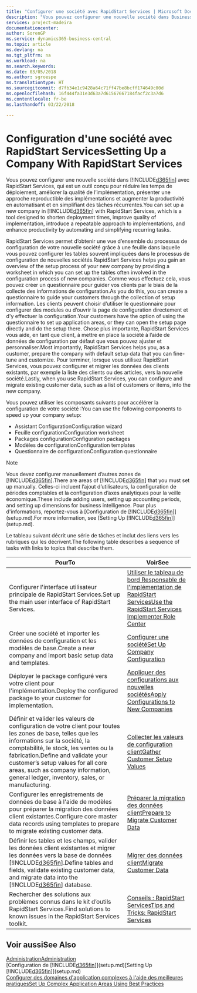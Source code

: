 ```yaml
---
title: "Configurer une société avec RapidStart Services | Microsoft Docs"
description: "Vous pouvez configurer une nouvelle société dans Business Central avec RapidStart Services, qui est un outil conçu pour réduire les temps de déploiement, améliorer la qualité de l’implémentation, présenter une approche reproductible des implémentations et augmenter la productivité en automatisant et en simplifiant des tâches récurrentes."
services: project-madeira
documentationcenter: 
author: SorenGP
ms.service: dynamics365-business-central
ms.topic: article
ms.devlang: na
ms.tgt_pltfrm: na
ms.workload: na
ms.search.keywords: 
ms.date: 03/05/2018
ms.author: sgroespe
ms.translationtype: HT
ms.sourcegitcommit: d7fb34e1c9428a64c71ff47be8bcff174649c00d
ms.openlocfilehash: 16f444fa31e3d63a7d61567667184facf2c3a7d6
ms.contentlocale: fr-be
ms.lasthandoff: 03/22/2018

---
```

# <a name="setting-up-a-company-with-rapidstart-services"></a><span data-ttu-id="1d985-103">Configuration d'une société avec RapidStart Services</span><span class="sxs-lookup"><span data-stu-id="1d985-103">Setting Up a Company With RapidStart Services</span></span>
<span data-ttu-id="1d985-104">Vous pouvez configurer une nouvelle société dans [!INCLUDE[d365fin](includes/d365fin_md.md)] avec RapidStart Services, qui est un outil conçu pour réduire les temps de déploiement, améliorer la qualité de l’implémentation, présenter une approche reproductible des implémentations et augmenter la productivité en automatisant et en simplifiant des tâches récurrentes.</span><span class="sxs-lookup"><span data-stu-id="1d985-104">You can set up a new company in [!INCLUDE[d365fin](includes/d365fin_md.md)] with RapidStart Services, which is a tool designed to shorten deployment times, improve quality of implementation, introduce a repeatable approach to implementations, and enhance productivity by automating and simplifying recurring tasks.</span></span>  

<span data-ttu-id="1d985-105">RapidStart Services permet d’obtenir une vue d’ensemble du processus de configuration de votre nouvelle société grâce à une feuille dans laquelle vous pouvez configurer les tables souvent impliquées dans le processus de configuration de nouvelles sociétés.</span><span class="sxs-lookup"><span data-stu-id="1d985-105">RapidStart Services helps you gain an overview of the setup process of your new company by providing a worksheet in which you can set up the tables often involved in the configuration process of new companies.</span></span> <span data-ttu-id="1d985-106">Comme vous effectuez cela, vous pouvez créer un questionnaire pour guider vos clients par le biais de la collecte des informations de configuration.</span><span class="sxs-lookup"><span data-stu-id="1d985-106">As you do this, you can create a questionnaire to guide your customers through the collection of setup information.</span></span> <span data-ttu-id="1d985-107">Les clients peuvent choisir d’utiliser le questionnaire pour configurer des modules ou d’ouvrir la page de configuration directement et d'y effectuer la configuration.</span><span class="sxs-lookup"><span data-stu-id="1d985-107">Your customers have the option of using the questionnaire to set up application areas, or they can open the setup page directly and do the setup there.</span></span> <span data-ttu-id="1d985-108">Chose plus importante, RapidStart Services vous aide, en tant que client, à mettre en place la société à l’aide de données de configuration par défaut que vous pouvez ajuster et personnaliser.</span><span class="sxs-lookup"><span data-stu-id="1d985-108">Most importantly, RapidStart Services helps you, as a customer, prepare the company with default setup data that you can fine-tune and customize.</span></span> <span data-ttu-id="1d985-109">Pour terminer, lorsque vous utilisez RapidStart Services, vous pouvez configurer et migrer les données des clients existants, par exemple la liste des clients ou des articles, vers la nouvelle société.</span><span class="sxs-lookup"><span data-stu-id="1d985-109">Lastly, when you use RapidStart Services, you can configure and migrate existing customer data, such as a list of customers or items, into the new company.</span></span>

<span data-ttu-id="1d985-110">Vous pouvez utiliser les composants suivants pour accélérer la configuration de votre société :</span><span class="sxs-lookup"><span data-stu-id="1d985-110">You can use the following components to speed up your company setup:</span></span>  

-   <span data-ttu-id="1d985-111">Assistant Configuration</span><span class="sxs-lookup"><span data-stu-id="1d985-111">Configuration wizard</span></span>  
-   <span data-ttu-id="1d985-112">Feuille configuration</span><span class="sxs-lookup"><span data-stu-id="1d985-112">Configuration worksheet</span></span>  
-   <span data-ttu-id="1d985-113">Packages configuration</span><span class="sxs-lookup"><span data-stu-id="1d985-113">Configuration packages</span></span>  
-   <span data-ttu-id="1d985-114">Modèles de configuration</span><span class="sxs-lookup"><span data-stu-id="1d985-114">Configuration templates</span></span>  
-   <span data-ttu-id="1d985-115">Questionnaire de configuration</span><span class="sxs-lookup"><span data-stu-id="1d985-115">Configuration questionnaire</span></span>  

> [!Note]  
>  <span data-ttu-id="1d985-116">Vous devez configurer manuellement d’autres zones de [!INCLUDE[d365fin](includes/d365fin_md.md)].</span><span class="sxs-lookup"><span data-stu-id="1d985-116">There are areas of [!INCLUDE[d365fin](includes/d365fin_md.md)] that you must set up manually.</span></span> <span data-ttu-id="1d985-117">Celles-ci incluent l’ajout d’utilisateurs, la configuration de périodes comptables et la configuration d’axes analytiques pour la veille économique.</span><span class="sxs-lookup"><span data-stu-id="1d985-117">These include adding users, setting up accounting periods, and setting up dimensions for business intelligence.</span></span> <span data-ttu-id="1d985-118">Pour plus d'informations, reportez-vous à [Configuration de [!INCLUDE[d365fin](includes/d365fin_md.md)]](setup.md).</span><span class="sxs-lookup"><span data-stu-id="1d985-118">For more information, see [Setting Up [!INCLUDE[d365fin](includes/d365fin_md.md)]](setup.md).</span></span>

 <span data-ttu-id="1d985-119">Le tableau suivant décrit une série de tâches et inclut des liens vers les rubriques qui les décrivent.</span><span class="sxs-lookup"><span data-stu-id="1d985-119">The following table describes a sequence of tasks with links to topics that describe them.</span></span>

|<span data-ttu-id="1d985-120">**Pour**</span><span class="sxs-lookup"><span data-stu-id="1d985-120">**To**</span></span>|<span data-ttu-id="1d985-121">**Voir**</span><span class="sxs-lookup"><span data-stu-id="1d985-121">**See**</span></span>|  
|------------|-------------|  
|<span data-ttu-id="1d985-122">Configurer l'interface utilisateur principale de RapidStart Services.</span><span class="sxs-lookup"><span data-stu-id="1d985-122">Set up the main user interface of RapidStart Services.</span></span>|[<span data-ttu-id="1d985-123">Utiliser le tableau de bord Responsable de l'implémentation de RapidStart Services</span><span class="sxs-lookup"><span data-stu-id="1d985-123">Use the RapidStart Services Implementer Role Center</span></span>](admin-how-to-use-the-rapidstart-services-role-center-to-track-progress.md)|  
|<span data-ttu-id="1d985-124">Créer une société et importer les données de configuration et les modèles de base.</span><span class="sxs-lookup"><span data-stu-id="1d985-124">Create a new company and import basic setup data and templates.</span></span>|[<span data-ttu-id="1d985-125">Configurer une société</span><span class="sxs-lookup"><span data-stu-id="1d985-125">Set Up Company Configuration</span></span>](admin-set-up-company-configuration.md)|  
|<span data-ttu-id="1d985-126">Déployer le package configuré vers votre client pour l'implémentation.</span><span class="sxs-lookup"><span data-stu-id="1d985-126">Deploy the configured package to your customer for implementation.</span></span>|[<span data-ttu-id="1d985-127">Appliquer des configurations aux nouvelles sociétés</span><span class="sxs-lookup"><span data-stu-id="1d985-127">Apply Configurations to New Companies</span></span>](admin-apply-configuration-to-new-companies.md)|
|<span data-ttu-id="1d985-128">Définir et valider les valeurs de configuration de votre client pour toutes les zones de base, telles que les informations sur la société, la comptabilité, le stock, les ventes ou la fabrication.</span><span class="sxs-lookup"><span data-stu-id="1d985-128">Define and validate your customer’s setup values for all core areas, such as company information, general ledger, inventory, sales, or manufacturing.</span></span>|[<span data-ttu-id="1d985-129">Collecter les valeurs de configuration client</span><span class="sxs-lookup"><span data-stu-id="1d985-129">Gather Customer Setup Values</span></span>](admin-gather-customer-setup-values.md)|  
|<span data-ttu-id="1d985-130">Configurer les enregistrements de données de base à l'aide de modèles pour préparer la migration des données client existantes.</span><span class="sxs-lookup"><span data-stu-id="1d985-130">Configure core master data records using templates to prepare to migrate existing customer data.</span></span>|[<span data-ttu-id="1d985-131">Préparer la migration des données client</span><span class="sxs-lookup"><span data-stu-id="1d985-131">Prepare to Migrate Customer Data</span></span>](admin-use-templates-to-prepare-customer-data-for-migration.md)|  
|<span data-ttu-id="1d985-132">Définir les tables et les champs, valider les données client existantes et migrer les données vers la base de données [!INCLUDE[d365fin](includes/d365fin_md.md)].</span><span class="sxs-lookup"><span data-stu-id="1d985-132">Define tables and fields, validate existing customer data, and migrate data into the [!INCLUDE[d365fin](includes/d365fin_md.md)] database.</span></span>|[<span data-ttu-id="1d985-133">Migrer des données client</span><span class="sxs-lookup"><span data-stu-id="1d985-133">Migrate Customer Data</span></span>](admin-migrate-customer-data.md)|  
|<span data-ttu-id="1d985-134">Rechercher des solutions aux problèmes connus dans le kit d’outils RapidStart Services.</span><span class="sxs-lookup"><span data-stu-id="1d985-134">Find solutions to known issues in the RapidStart Services toolkit.</span></span>|[<span data-ttu-id="1d985-135">Conseils : RapidStart Services</span><span class="sxs-lookup"><span data-stu-id="1d985-135">Tips and Tricks: RapidStart Services</span></span>](admin-tips-and-tricks-rapidstart-services.md)|  

## <a name="see-also"></a><span data-ttu-id="1d985-136">Voir aussi</span><span class="sxs-lookup"><span data-stu-id="1d985-136">See Also</span></span>  
[<span data-ttu-id="1d985-137">Administration</span><span class="sxs-lookup"><span data-stu-id="1d985-137">Administration</span></span>](admin-setup-and-administration.md)  
<span data-ttu-id="1d985-138">[Configuration de [!INCLUDE[d365fin](includes/d365fin_md.md)]](setup.md)</span><span class="sxs-lookup"><span data-stu-id="1d985-138">[Setting Up [!INCLUDE[d365fin](includes/d365fin_md.md)]](setup.md)</span></span>  
[<span data-ttu-id="1d985-139">Configurer des domaines d'application complexes à l'aide des meilleures pratiques</span><span class="sxs-lookup"><span data-stu-id="1d985-139">Set Up Complex Application Areas Using Best Practices</span></span>](set-up-complex-application-areas-using-best-practices.md)   

